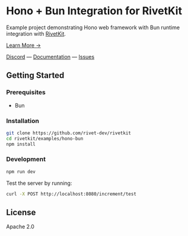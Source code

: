 # Hono + Bun Integration for RivetKit

Example project demonstrating Hono web framework with Bun runtime integration with [RivetKit](https://rivetkit.org).

[Learn More →](https://github.com/rivet-dev/rivetkit)

[Discord](https://rivet.dev/discord) — [Documentation](https://rivetkit.org) — [Issues](https://github.com/rivet-dev/rivetkit/issues)

## Getting Started

### Prerequisites

- Bun

### Installation

```sh
git clone https://github.com/rivet-dev/rivetkit
cd rivetkit/examples/hono-bun
npm install
```

### Development

```sh
npm run dev
```

Test the server by running:

```sh
curl -X POST http://localhost:8080/increment/test
```

## License

Apache 2.0
